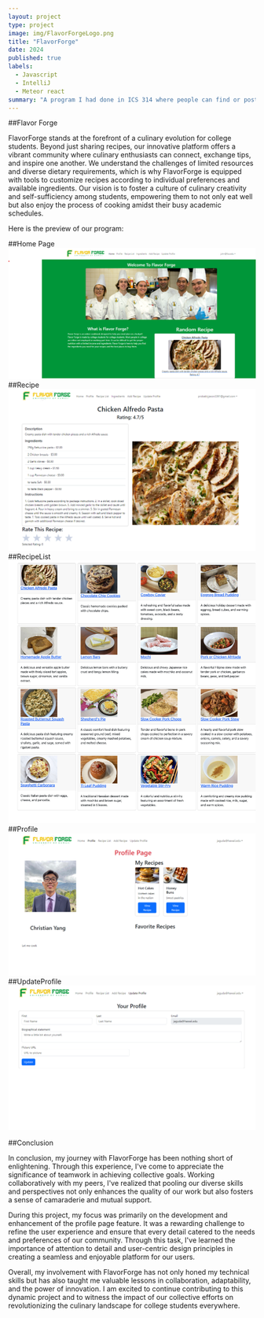 ```yaml
---
layout: project
type: project
image: img/FlavorForgeLogo.png
title: "FlavorForge"
date: 2024
published: true
labels:
  - Javascript
  - IntelliJ
  - Meteor react
summary: "A program I had done in ICS 314 where people can find or post recipe base on their needs"
---
```


##Flavor Forge

FlavorForge stands at the forefront of a culinary evolution for college students. Beyond just sharing recipes, our innovative platform offers a vibrant community where culinary enthusiasts can connect, exchange tips, and inspire one another. We understand the challenges of limited resources and diverse dietary requirements, which is why FlavorForge is equipped with tools to customize recipes according to individual preferences and available ingredients. Our vision is to foster a culture of culinary creativity and self-sufficiency among students, empowering them to not only eat well but also enjoy the process of cooking amidst their busy academic schedules.

Here is the preview of our program:

##Home Page
<img class="img-fluid" src="../img/FlavorForgeHome.png">
##Recipe
<img class="img-fluid" src="../img/FlavorForgeRecipe.png">
##RecipeList
<img class="img-fluid" src="../img/FlavorForgeRecipeList.png">
##Profile
<img class="img-fluid" src="../img/FlavorForgeProfile.png">
##UpdateProfile
<img class="img-fluid" src="../img/FlavorForgeUpdateProfile.png">

##Conclusion

In conclusion, my journey with FlavorForge has been nothing short of enlightening. Through this experience, I've come to appreciate the significance of teamwork in achieving collective goals. Working collaboratively with my peers, I've realized that pooling our diverse skills and perspectives not only enhances the quality of our work but also fosters a sense of camaraderie and mutual support.

During this project, my focus was primarily on the development and enhancement of the profile page feature. It was a rewarding challenge to refine the user experience and ensure that every detail catered to the needs and preferences of our community. Through this task, I've learned the importance of attention to detail and user-centric design principles in creating a seamless and enjoyable platform for our users.

Overall, my involvement with FlavorForge has not only honed my technical skills but has also taught me valuable lessons in collaboration, adaptability, and the power of innovation. I am excited to continue contributing to this dynamic project and to witness the impact of our collective efforts on revolutionizing the culinary landscape for college students everywhere.
